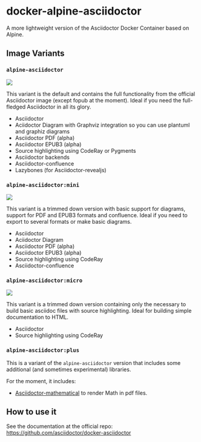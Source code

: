 # docker-alpine-asciidoctor

A more lightweight version of the Asciidoctor Docker Container based on Alpine.

## Image Variants

### `alpine-asciidoctor`

[![](https://images.microbadger.com/badges/image/rochdev/alpine-asciidoctor.svg)](http://microbadger.com/images/rochdev/alpine-asciidoctor "Get your own image badge on microbadger.com")

This variant is the default and contains the full functionality from the official Asciidoctor image (except fopub at the moment). Ideal if you need the full-fledged Asciidoctor in all its glory.

* Asciidoctor
* Aciidoctor Diagram with Graphviz integration so you can use plantuml and graphiz diagrams
* Asciidoctor PDF (alpha)
* Asciidoctor EPUB3 (alpha)
* Source highlighting using CodeRay or Pygments
* Asciidoctor backends
* Asciidoctor-confluence
* Lazybones (for Asciidoctor-revealjs)

### `alpine-asciidoctor:mini`

[![](https://images.microbadger.com/badges/image/rochdev/alpine-asciidoctor:mini.svg)](http://microbadger.com/images/rochdev/alpine-asciidoctor:mini "Get your own image badge on microbadger.com")

This variant is a trimmed down version with basic support for diagrams, support for PDF and EPUB3 formats and confluence. Ideal if you need to export to several formats or make basic diagrams.

* Asciidoctor
* Aciidoctor Diagram
* Asciidoctor PDF (alpha)
* Asciidoctor EPUB3 (alpha)
* Source highlighting using CodeRay
* Asciidoctor-confluence

### `alpine-asciidoctor:micro`

[![](https://images.microbadger.com/badges/image/rochdev/alpine-asciidoctor:micro.svg)](http://microbadger.com/images/rochdev/alpine-asciidoctor:micro "Get your own image badge on microbadger.com")

This variant is a trimmed down version containing only the necessary to build basic asciidoc files with source highlighting. Ideal for building simple documentation to HTML.

* Asciidoctor
* Source highlighting using CodeRay

### `alpine-asciidoctor:plus`

This is a variant of the `alpine-asciidoctor` version that includes some additional (and sometimes experimental) libraries.

For the moment, it includes:

* [Asciidoctor-mathematical](https://github.com/asciidoctor/asciidoctor-mathematical)
  to render Math in pdf files.

## How to use it

See the documentation at the official repo: https://github.com/asciidoctor/docker-asciidoctor
